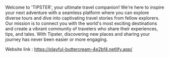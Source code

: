 Welcome to 'TIPSTER', your ultimate travel companion! We're here to inspire your next adventure with a seamless platform where you can explore diverse tours and dive into captivating travel stories from fellow explorers. Our mission is to connect you with the world's most exciting destinations and create a vibrant community of travelers who share their experiences, tips, and tales. With Tipster, discovering new places and sharing your journey has never been easier or more engaging.

Website link : https://playful-buttercream-4e2bf4.netlify.app/

